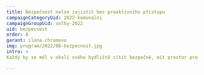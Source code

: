 ```yaml
---
title: Bezpečnost nelze zajistit bez proaktivního přístupu
campaignCategoryUid: 2022-komunalni
campaignGroupUid: volby-2022
uid: bezpecnost
order: 8
garant: ilona.chromova
img: program/2022/08-bezpecnost.jpg
intro: >
Každý by se měl v okolí svého bydliště cítit bezpečně, mít prostor pro zábavu i odpočinek. To však někdy může jít proti sobě. Místo zbytečné šikany je potřeba nasměrovat peníze a energii tam, kde jsou reálně potřeba. Lidé nesmí mít strach jít pěšky domů ani z posledního metra, městská i státní policie by měla být přítomna v ulicích dnes a denně a problémy řešit hned, jak se objeví. Klíčová je zde otevřená komunikace občanů s radnicí, podpora preventivních programů a zejména péče o nejzranitelnější skupiny, tedy seniory a děti. 

---
```


